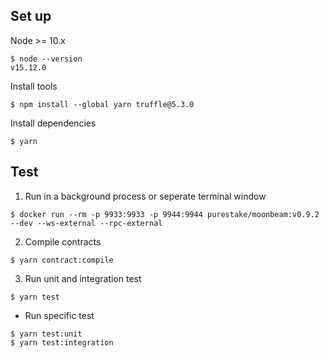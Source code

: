## Set up
Node >= 10.x
```
$ node --version
v15.12.0
```
Install tools
```
$ npm install --global yarn truffle@5.3.0
```
Install dependencies
```
$ yarn
```

## Test
1. Run in a background process or seperate terminal window
```
$ docker run --rm -p 9933:9933 -p 9944:9944 purestake/moonbeam:v0.9.2 --dev --ws-external --rpc-external
```
2. Compile contracts
```
$ yarn contract:compile
```
3. Run unit and integration test
```
$ yarn test
```
-  Run specific test
```
$ yarn test:unit
$ yarn test:integration
```